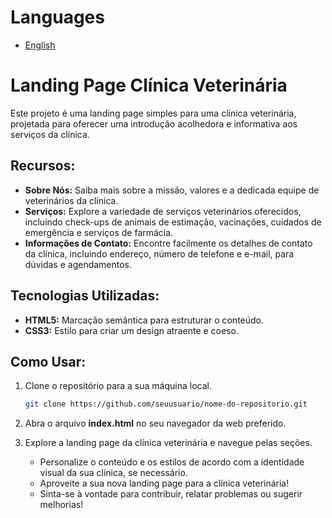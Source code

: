 # Languages
- [English](https://github.com/gabrielcamarate/landingpage-petlife/tree/main/README.md)

# Landing Page Clínica Veterinária
Este projeto é uma landing page simples para uma clínica veterinária, projetada para oferecer uma introdução acolhedora e informativa aos serviços da clínica.

## Recursos:
- **Sobre Nós:** Saiba mais sobre a missão, valores e a dedicada equipe de veterinários da clínica.
- **Serviços:** Explore a variedade de serviços veterinários oferecidos, incluindo check-ups de animais de estimação, vacinações, cuidados de emergência e serviços de farmácia.
- **Informações de Contato:** Encontre facilmente os detalhes de contato da clínica, incluindo endereço, número de telefone e e-mail, para dúvidas e agendamentos.

## Tecnologias Utilizadas:
- **HTML5:** Marcação semântica para estruturar o conteúdo.
- **CSS3:** Estilo para criar um design atraente e coeso.

## Como Usar:
1. Clone o repositório para a sua máquina local.

    ```bash
    git clone https://github.com/seuusuario/nome-do-repositorio.git
    ```
    
2. Abra o arquivo **index.html** no seu navegador da web preferido.
3. Explore a landing page da clínica veterinária e navegue pelas seções.

   - Personalize o conteúdo e os estilos de acordo com a identidade visual da sua clínica, se necessário.
   - Aproveite a sua nova landing page para a clínica veterinária!
   - Sinta-se à vontade para contribuir, relatar problemas ou sugerir melhorias!
